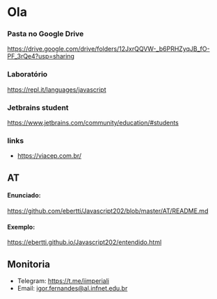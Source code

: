 # Ola


### Pasta no Google Drive

https://drive.google.com/drive/folders/12JxrQQVW-_b6PRHZyqJB_fO-PF_3rQe4?usp=sharing


### Laboratório

https://repl.it/languages/javascript


### Jetbrains student

https://www.jetbrains.com/community/education/#students

### links

* https://viacep.com.br/

## AT

#### Enunciado:
https://github.com/ebertti/Javascript202/blob/master/AT/README.md

#### Exemplo:
https://ebertti.github.io/Javascript202/entendido.html

## Monitoria

* Telegram: https://t.me/iimperiali
* Email: igor.fernandes@al.infnet.edu.br
